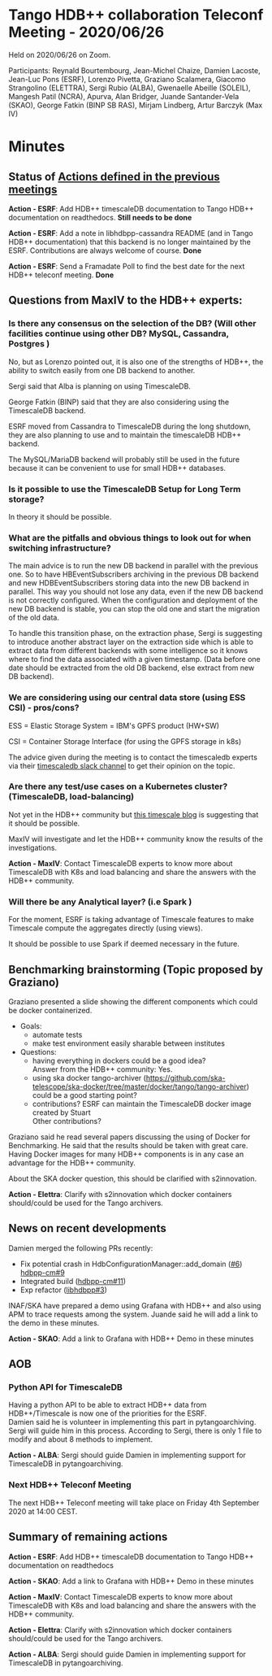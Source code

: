 # Tango HDB++ collaboration Teleconf Meeting - 2020/06/26

Held on 2020/06/26 on Zoom.

Participants: Reynald Bourtembourg, Jean-Michel Chaize, Damien Lacoste, Jean-Luc Pons (ESRF),
              Lorenzo Pivetta, Graziano Scalamera, Giacomo Strangolino (ELETTRA), Sergi Rubio (ALBA), 
              Gwenaelle Abeille (SOLEIL), Mangesh Patil (NCRA), Apurva, Alan Bridger, Juande Santander-Vela (SKAO), 
              George Fatkin (BINP SB RAS), Mirjam Lindberg, Artur Barczyk (Max IV)
              
# Minutes

## Status of [Actions defined in the previous meetings](https://github.com/tango-controls-hdbpp/meeting-minutes/blob/master/2020-04-15/Minutes.md#summary-of-remaining-actions)

**Action - ESRF**: Add HDB++ timescaleDB documentation to Tango HDB++ documentation on readthedocs. **Still needs to be done**

**Action - ESRF**: Add a note in libhdbpp-cassandra README (and in Tango HDB++ documentation) that this backend is no longer maintained by the ESRF.
Contributions are always welcome of course. **Done**

**Action - ESRF**: Send a Framadate Poll to find the best date for the next HDB++ teleconf meeting. **Done**


## Questions from MaxIV to the HDB++ experts:
### Is there any consensus on the selection of the DB? (Will other facilities continue using other DB? MySQL, Cassandra, Postgres ) 

No, but as Lorenzo pointed out, it is also one of the strengths of HDB++, the ability to switch easily from one DB backend to another.

Sergi said that Alba is planning on using TimescaleDB.

George Fatkin (BINP) said that they are also considering using the TimescaleDB backend.

ESRF moved from Cassandra to TimescaleDB during the long shutdown, they are also planning to use and to maintain the timescaleDB HDB++ backend.

The MySQL/MariaDB backend will probably still be used in the future because it can be convenient to use for small HDB++ databases.

### Is it possible to use the TimescaleDB Setup for Long Term storage?

In theory it should be possible.

### What are the pitfalls and obvious things to look out for when switching infrastructure?

The main advice is to run the new DB backend in parallel with the previous one. 
So to have HBEventSubscribers archiving in the previous DB backend and new HDBEventSubscribers storing data into the new DB 
backend in parallel.
This way you should not lose any data, even if the new DB backend is not correctly configured.
When the configuration and deployment of the new DB backend is stable, you can stop the old one and start the migration 
of the old data.

To handle this transition phase, on the extraction phase, Sergi is suggesting to introduce another abstract layer on the 
extraction side which is able to extract data from different backends with some intelligence so it knows where to find 
the data associated with a given timestamp. (Data before one date should be extracted from the old DB backend, 
else extract from new DB backend).

### We are considering using our central data store (using ESS CSI)   - pros/cons?

ESS = Elastic Storage System = IBM's GPFS product (HW+SW)

CSI = Container Storage Interface (for using the GPFS storage in k8s)

The advice given during the meeting is to contact the timescaledb experts via their 
[timescaledb slack channel](https://slack.timescale.com/) to get their opinion on the topic.

### Are there any test/use cases on a Kubernetes cluster?  (TimescaleDB, load-balancing)

Not yet in the HDB++ community but [this timescale blog](https://blog.timescale.com/blog/new-helm-charts-for-deploying-timescaledb-on-kubernetes/) is suggesting that it should be possible.

MaxIV will investigate and let the HDB++ community know the results of the investigations.

**Action - MaxIV**: Contact TimescaleDB experts to know more about TimescaleDB with K8s and load balancing and share 
the answers with the HDB++ community.

### Will there be any Analytical layer? (i.e Spark )

For the moment, ESRF is taking advantage of Timescale features to make Timescale compute the aggregates directly (using views).

It should be possible to use Spark if deemed necessary in the future.

## Benchmarking brainstorming (Topic proposed by Graziano)

Graziano presented a slide showing the different components which could be docker containerized.

- Goals:
  - automate tests
  - make test environment easily sharable between institutes
- Questions:  
  - having everything in dockers could be a good idea?  
  Answer from the HDB++ community: Yes.
  - using ska docker tango-archiver (https://github.com/ska-telescope/ska-docker/tree/master/docker/tango/tango-archiver) could be a good starting point?
  - contributions?
  ESRF can maintain the TimescaleDB docker image created by Stuart  
  Other contributions?

Graziano said he read several papers discussing the using of Docker for Benchmarking.
He said that the results should be taken with great care.
Having Docker images for many HDB++ components is in any case an advantage for the HDB++ community.

About the SKA docker question, this should be clarified with s2innovation.

**Action - Elettra**: Clarify with s2innovation which docker containers should/could be used for the Tango archivers.

## News on recent developments
Damien merged the following PRs recently:  

- Fix potential crash in HdbConfigurationManager::add_domain ([#6](https://github.com/tango-controls-hdbpp/hdbpp-cm/issues/6))
 [hdbpp-cm#9](https://github.com/tango-controls-hdbpp/hdbpp-cm/pull/9)
- Integrated build ([hdbpp-cm#11](https://github.com/tango-controls-hdbpp/hdbpp-cm/pull/11))
- Exp refactor ([libhdbpp#3](https://github.com/tango-controls-hdbpp/libhdbpp/pull/3))

INAF/SKA have prepared a demo using Grafana with HDB++ and also using APM to trace requests among the system.
Juande said he will add a link to the demo in these minutes.

**Action - SKAO**: Add a link to Grafana with HDB++ Demo in these minutes

## AOB

### Python API for TimescaleDB

Having a python API to be able to extract HDB++ data from HDB++/Timescale is now one of the priorities for the ESRF.  
Damien said he is volunteer in implementing this part in pytangoarchiving.
Sergi will guide him in this process. According to Sergi, there is only 1 file to modify and about 8 methods to implement.

**Action - ALBA**: Sergi should guide Damien in implementing support for TimescaleDB in pytangoarchiving.

### Next HDB++ Teleconf Meeting

The next HDB++ Teleconf meeting will take place on Friday 4th September 2020 at 14:00 CEST.

## Summary of remaining actions

**Action - ESRF**: Add HDB++ timescaleDB documentation to Tango HDB++ documentation on readthedocs

**Action - SKAO**: Add a link to Grafana with HDB++ Demo in these minutes

**Action - MaxIV**: Contact TimescaleDB experts to know more about TimescaleDB with K8s and load balancing and share 
the answers with the HDB++ community.

**Action - Elettra**: Clarify with s2innovation which docker containers should/could be used for the Tango archivers.

**Action - ALBA**: Sergi should guide Damien in implementing support for TimescaleDB in pytangoarchiving.